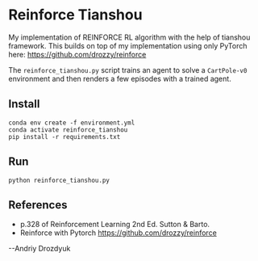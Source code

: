 # Reinforce Tianshou

My implementation of REINFORCE RL algorithm with the help of tianshou framework.
This builds on top of my implementation using only PyTorch here: https://github.com/drozzy/reinforce

The `reinforce_tianshou.py` script trains an agent to solve a `CartPole-v0` environment and then renders a few episodes with a trained agent.

## Install


    conda env create -f environment.yml
    conda activate reinforce_tianshou
    pip install -r requirements.txt

## Run

    python reinforce_tianshou.py

## References

- p.328 of Reinforcement Learning 2nd Ed. Sutton & Barto.
- Reinforce with Pytorch https://github.com/drozzy/reinforce

--Andriy Drozdyuk